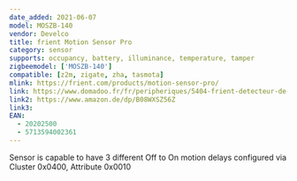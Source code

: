 ```yaml
---
date_added: 2021-06-07
model: MOSZB-140
vendor: Develco
title: frient Motion Sensor Pro
category: sensor
supports: occupancy, battery, illuminance, temperature, tamper
zigbeemodel: ['MOSZB-140']
compatible: [z2m, zigate, zha, tasmota]
mlink: https://frient.com/products/motion-sensor-pro/
link: https://www.domadoo.fr/fr/peripheriques/5404-frient-detecteur-de-mouvement-zigbee-30-capteur-de-temperature-et-luminosite-5713594002361.html
link2: https://www.amazon.de/dp/B08WXSZ56Z
link3: 
EAN:
  - 20202500
  - 5713594002361
---
```

Sensor is capable to have 3 different Off to On motion delays configured via Cluster 0x0400, Attribute 0x0010
